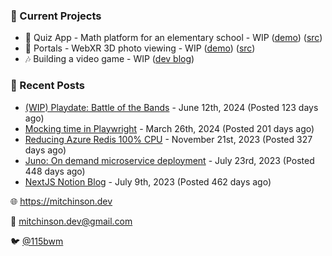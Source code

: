 ### 📌 Current Projects
- 📝 Quiz App - Math platform for an elementary school - WIP ([demo](https://quiz-staging.mitchinson.dev/)) ([src](https://github.com/bmitchinson/budget-entry))
- 📸 Portals - WebXR 3D photo viewing - WIP ([demo](https://portals.mitchinson.dev/)) ([src](https://github.com/bmitchinson/vr-jpg-viewer-webxr))
- 🎶 Building a video game - WIP ([dev blog](https://blog.mitchinson.dev/playdate-dev-one))

### 📝 Recent Posts

- [(WIP) Playdate: Battle of the Bands](https://blog.mitchinson.dev/playdate-dev-one) - June 12th, 2024 (Posted 123 days ago)
- [Mocking time in Playwright](https://blog.mitchinson.dev/playwright-mock-time) - March 26th, 2024 (Posted 201 days ago)
- [Reducing Azure Redis 100% CPU](https://blog.mitchinson.dev/redis-cpu) - November 21st, 2023 (Posted 327 days ago)
- [Juno: On demand microservice deployment](https://blog.mitchinson.dev/juno) - July 23rd, 2023 (Posted 448 days ago)
- [NextJS Notion Blog](https://blog.mitchinson.dev/blog-2023) - July 9th, 2023 (Posted 462 days ago)

🌐 https://mitchinson.dev

💌 mitchinson.dev@gmail.com

🐦 [@115bwm](https://twitter.com/115bwm)